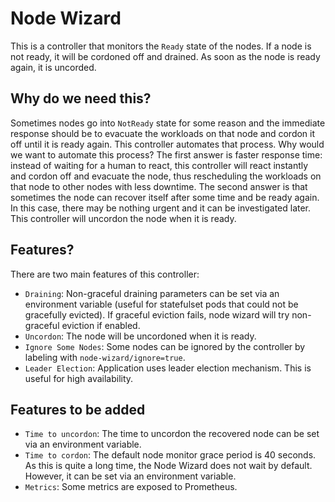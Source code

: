 # Node Wizard

This is a controller that monitors the `Ready` state of the nodes. If a node is not ready, it will be cordoned off and drained. As soon as the node is ready again, it is uncorded.

## Why do we need this?
Sometimes nodes go into `NotReady` state for some reason and the immediate response should be to evacuate the workloads on that node and cordon it off until it is ready again. This controller automates that process. Why would we want to automate this process? The first answer is faster response time: instead of waiting for a human to react, this controller will react instantly and cordon off and evacuate the node, thus rescheduling the workloads on that node to other nodes with less downtime. The second answer is that sometimes the node can recover itself after some time and be ready again. In this case, there may be nothing urgent and it can be investigated later. This controller will uncordon the node when it is ready.

## Features?
There are two main features of this controller:

* `Draining`: Non-graceful draining parameters can be set via an environment variable (useful for statefulset pods that could not be gracefully evicted). If graceful eviction fails, node wizard will try non-graceful eviction if enabled.
* `Uncordon`: The node will be uncordoned when it is ready.
* `Ignore Some Nodes`: Some nodes can be ignored by the controller by labeling with `node-wizard/ignore=true`.
* `Leader Election`: Application uses leader election mechanism. This is useful for high availability.

## Features to be added
* `Time to uncordon`: The time to uncordon the recovered node can be set via an environment variable.
* `Time to cordon`: The default node monitor grace period is 40 seconds. As this is quite a long time, the Node Wizard does not wait by default. However, it can be set via an environment variable.
* `Metrics`: Some metrics are exposed to Prometheus.